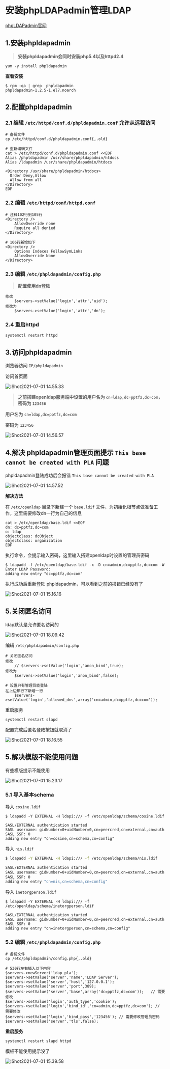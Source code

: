 # 安装phpLDAPadmin管理LDAP



[phpLDAPadmin官网](http://phpldapadmin.sourceforge.net/wiki/index.php/Main_Page)



## 1.安装phpldapadmin

> **安装phpldapadmin会同时安装php5.4以及httpd2.4**

```shell
yum -y install phpldapadmin
```



**查看安装**

```shell
$ rpm -qa | grep  phpldapadmin
phpldapadmin-1.2.5-1.el7.noarch
```



## 2.配置phpldapadmin

### 2.1 编辑 `/etc/httpd/conf.d/phpldapadmin.conf` 允许从远程访问

```shell
# 备份文件
cp /etc/httpd/conf.d/phpldapadmin.conf{,.old}

# 重新编辑文件
cat > /etc/httpd/conf.d/phpldapadmin.conf <<EOF
Alias /phpldapadmin /usr/share/phpldapadmin/htdocs
Alias /ldapadmin /usr/share/phpldapadmin/htdocs

<Directory /usr/share/phpldapadmin/htdocs>
  Order Deny,Allow
  Allow from all
</Directory>
EOF
```



### 2.2 编辑 `/etc/httpd/conf/httpd.conf` 

```shell
# 注释102行到105行
<Directory />
    AllowOverride none
    Require all denied
</Directory>

# 106行新增如下
<Directory />
    Options Indexes FollowSymLinks
    AllowOverride None
</Directory>
```



### 2.3 编辑 `/etc/phpldapadmin/config.php`

> **配置使用dn登陆**

```shell
修改
	$servers->setValue('login','attr','uid');
修改为
	$servers->setValue('login','attr','dn');
```



### 2.4 重启httpd

```shell
systemctl restart httpd
```



## 3.访问phpldapadmin

浏览器访问 `IP/phpldapadmin`

访问首页面

![iShot2021-07-01 14.55.33](https://gitea.pptfz.cn/pptfz/picgo-images/raw/branch/master/img/iShot2021-07-01%2014.55.33.png)



> **之前搭建openldap服务端中设置的用户名为 `cn=ldap,dc=pptfz,dc=com`，密码为 `123456`**

用户名为 `cn=ldap,dc=pptfz,dc=com`

密码为 `123456`

![iShot2021-07-01 14.56.57](https://gitea.pptfz.cn/pptfz/picgo-images/raw/branch/master/img/iShot2021-07-01%2014.56.57.png)





## 4.解决 phpldapadmin管理页面提示 `This base cannot be created with PLA` 问题

phpldapadmin登陆成功后会报错 `This base cannot be created with PLA`

![iShot2021-07-01 14.57.52](https://gitea.pptfz.cn/pptfz/picgo-images/raw/branch/master/img/iShot2021-07-01%2014.57.52.png)





**解决方法**

在 `/etc/openldap` 目录下新建一个 `base.ldif` 文件，为初始化根节点做准备工作，这里需要修改dn一行为自己的信息

```shell
cat > /etc/openldap/base.ldif <<EOF
dn: dc=pptfz,dc=com
o: ldap
objectclass: dcObject
objectclass: organization
EOF
```



执行命令，会提示输入密码，这里输入搭建openldap时设置的管理员密码

```shell
$ ldapadd -f /etc/openldap/base.ldif -x -D cn=admin,dc=pptfz,dc=com -W
Enter LDAP Password: 
adding new entry "dc=pptfz,dc=com"
```



执行成功后重新登陆 phpldapadmin，可以看到之前的报错已经没有了

![iShot2021-07-01 15.16.16](https://gitea.pptfz.cn/pptfz/picgo-images/raw/branch/master/img/iShot2021-07-01%2015.16.16.png)



## 5.关闭匿名访问

ldap默认是允许匿名访问的

![iShot2021-07-01 18.09.42](https://gitea.pptfz.cn/pptfz/picgo-images/raw/branch/master/img/iShot2021-07-01%2018.09.42.png)



编辑 `/etc/phpldapadmin/config.php`

```shell
# 关闭匿名访问
修改
	// $servers->setValue('login','anon_bind',true);
修改为
	$servers->setValue('login','anon_bind',false);
	
# 设置只有管理员能登陆
在上边那行下新增一行
	$servers->setValue('login','allowed_dns',array('cn=admin,dc=pptfz,dc=com'));
```



重启服务

```shell
systemctl restart slapd
```



配置完成后匿名登陆按钮就取消了

![iShot2021-07-01 18.16.55](https://gitea.pptfz.cn/pptfz/picgo-images/raw/branch/master/img/iShot2021-07-01%2018.16.55.png)







## 5.解决模版不能使用问题

有些模版提示不能使用

![iShot2021-07-01 15.23.17](https://gitea.pptfz.cn/pptfz/picgo-images/raw/branch/master/img/iShot2021-07-01%2015.23.17.png)



### 5.1 导入基本schema

导入 `cosine.ldif`

```shell
$ ldapadd -Y EXTERNAL -H ldapi:/// -f /etc/openldap/schema/cosine.ldif

SASL/EXTERNAL authentication started
SASL username: gidNumber=0+uidNumber=0,cn=peercred,cn=external,cn=auth
SASL SSF: 0
adding new entry "cn=cosine,cn=schema,cn=config"
```



导入 `nis.ldif`

```sh
$ ldapadd -Y EXTERNAL -H ldapi:/// -f /etc/openldap/schema/nis.ldif

SASL/EXTERNAL authentication started
SASL username: gidNumber=0+uidNumber=0,cn=peercred,cn=external,cn=auth
SASL SSF: 0
adding new entry "cn=nis,cn=schema,cn=config"
```



导入 `inetorgperson.ldif`

```shell
$ ldapadd -Y EXTERNAL -H ldapi:/// -f /etc/openldap/schema/inetorgperson.ldif

SASL/EXTERNAL authentication started
SASL username: gidNumber=0+uidNumber=0,cn=peercred,cn=external,cn=auth
SASL SSF: 0
adding new entry "cn=inetorgperson,cn=schema,cn=config"
```



### 5.2 编辑 `/etc/phpldapadmin/config.php`

```shell
# 备份文件
cp /etc/phpldapadmin/config.php{,.old}

# 530行左右插入以下内容
$servers->newServer('ldap_pla');
$servers->setValue('server','name','LDAP Server');
$servers->setValue('server','host','127.0.0.1');
$servers->setValue('server','port',389);
$servers->setValue('server','base',array('dc=pptfz,dc=com'));   // 需要修改
$servers->setValue('login','auth_type','cookie');
$servers->setValue('login','bind_id','cn=admin,dc=pptfz,dc=com'); // 需要修改
$servers->setValue('login','bind_pass','123456'); // 需要修改管理员密码
$servers->setValue('server','tls',false);
```



**重启服务**

```
systemctl restart slapd httpd
```



模板不能使用提示没了

![iShot2021-07-01 15.39.58](https://gitea.pptfz.cn/pptfz/picgo-images/raw/branch/master/img/iShot2021-07-01%2015.39.58.png)
